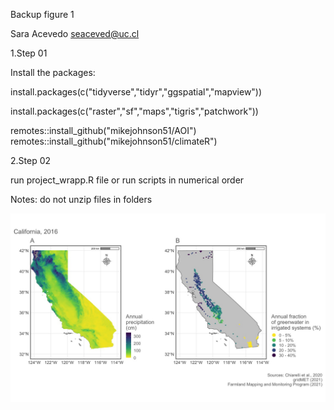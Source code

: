 Backup figure 1

Sara Acevedo seaceved@uc.cl

1.Step 01

Install the packages:
 
install.packages(c("tidyverse","tidyr","ggspatial","mapview"))

install.packages(c("raster","sf","maps","tigris","patchwork"))

remotes::install_github("mikejohnson51/AOI")
remotes::install_github("mikejohnson51/climateR")

2.Step 02

run project_wrapp.R file or run scripts in numerical order

Notes: do not unzip files in folders

![Plot1](https://github.com/Saryace/map_california/blob/main/figures/figure_1.jpg)

